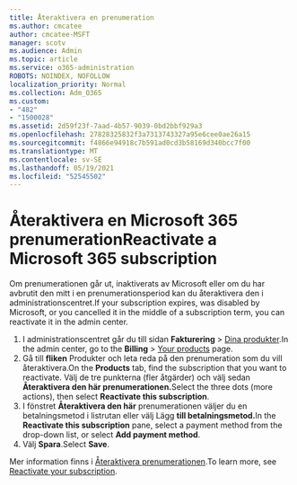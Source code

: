 ```yaml
---
title: Återaktivera en prenumeration
ms.author: cmcatee
author: cmcatee-MSFT
manager: scotv
ms.audience: Admin
ms.topic: article
ms.service: o365-administration
ROBOTS: NOINDEX, NOFOLLOW
localization_priority: Normal
ms.collection: Adm_O365
ms.custom:
- "482"
- "1500028"
ms.assetid: 2d59f23f-7aad-4b57-9039-0bd2bbf929a3
ms.openlocfilehash: 27828325832f3a7313743327a95e6cee0ae26a15
ms.sourcegitcommit: f4866e94918c7b591ad0cd3b58169d340bcc7f00
ms.translationtype: MT
ms.contentlocale: sv-SE
ms.lasthandoff: 05/19/2021
ms.locfileid: "52545502"
---
```

# <a name="reactivate-a-microsoft-365-subscription"></a><span data-ttu-id="b3e5f-102">Återaktivera en Microsoft 365 prenumeration</span><span class="sxs-lookup"><span data-stu-id="b3e5f-102">Reactivate a Microsoft 365 subscription</span></span>

<span data-ttu-id="b3e5f-103">Om prenumerationen går ut, inaktiverats av Microsoft eller om du har avbrutit den mitt i en prenumerationsperiod kan du återaktivera den i administrationscentret.</span><span class="sxs-lookup"><span data-stu-id="b3e5f-103">If your subscription expires, was disabled by Microsoft, or you cancelled it in the middle of a subscription term, you can reactivate it in the admin center.</span></span>
  
1. <span data-ttu-id="b3e5f-104">I administrationscentret går du till sidan **Fakturering** > [Dina produkter](https://go.microsoft.com/fwlink/p/?linkid=842054).</span><span class="sxs-lookup"><span data-stu-id="b3e5f-104">In the admin center, go to the **Billing** > [Your products](https://go.microsoft.com/fwlink/p/?linkid=842054) page.</span></span>
2. <span data-ttu-id="b3e5f-105">Gå till **fliken** Produkter och leta reda på den prenumeration som du vill återaktivera.</span><span class="sxs-lookup"><span data-stu-id="b3e5f-105">On the **Products** tab, find the subscription that you want to reactivate.</span></span> <span data-ttu-id="b3e5f-106">Välj de tre punkterna (fler åtgärder) och välj sedan **Återaktivera den här prenumerationen.**</span><span class="sxs-lookup"><span data-stu-id="b3e5f-106">Select the three dots (more actions), then select **Reactivate this subscription**.</span></span>
3. <span data-ttu-id="b3e5f-107">I fönstret **Återaktivera den här** prenumerationen väljer du en betalningsmetod i listrutan eller välj Lägg **till betalningsmetod.**</span><span class="sxs-lookup"><span data-stu-id="b3e5f-107">In the **Reactivate this subscription** pane, select a payment method from the drop-down list, or select **Add payment method**.</span></span>
4. <span data-ttu-id="b3e5f-108">Välj **Spara**.</span><span class="sxs-lookup"><span data-stu-id="b3e5f-108">Select **Save**.</span></span>

<span data-ttu-id="b3e5f-109">Mer information finns i [Återaktivera prenumerationen](/microsoft-365/commerce/subscriptions/reactivate-your-subscription).</span><span class="sxs-lookup"><span data-stu-id="b3e5f-109">To learn more, see [Reactivate your subscription](/microsoft-365/commerce/subscriptions/reactivate-your-subscription).</span></span>